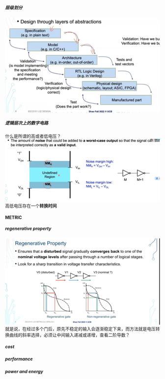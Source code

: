 ##### 层级划分 
![Alt text](image.png) 
##### 逻辑层次上的数字电路 
什么是所谓的高或者低电压？
![Alt text](image-1.png) 
高低电压存在一个**转换时间** 
#### METRIC
##### regenerative property 
![ ](image-2.png) 
就是说，在经过多个门后，原先不稳定的输入会逐渐稳定下来，而方法就是电压转换曲线的斜率选择，必须让中间输入递减或递增，查看二阶导数？ 
##### cost 
##### performance 
##### power and energy 
